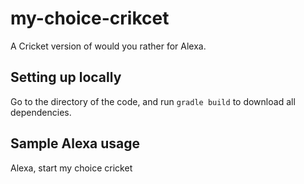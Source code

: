# my-choice-crikcet
A Cricket version of would you rather for Alexa.

## Setting up locally
Go to the directory of the code, and run `gradle build` to download all dependencies.

## Sample Alexa usage
Alexa, start my choice cricket
